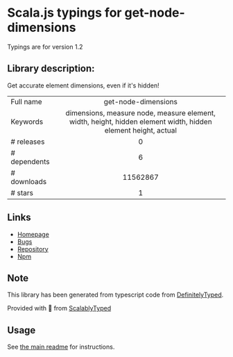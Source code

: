 
# Scala.js typings for get-node-dimensions

Typings are for version 1.2

## Library description:
Get accurate element dimensions, even if it's hidden!

|                    |                 |
| ------------------ | :-------------: |
| Full name          | get-node-dimensions |
| Keywords           | dimensions, measure node, measure element, width, height, hidden element width, hidden element height, actual |
| # releases         | 0 |
| # dependents       | 6 |
| # downloads        | 11562867 |
| # stars            | 1 |

## Links
- [Homepage](https://github.com/souporserious/get-node-dimensions)
- [Bugs](https://github.com/souporserious/get-node-dimensions/issues)
- [Repository](https://github.com/souporserious/get-node-dimensions)
- [Npm](https://www.npmjs.com/package/get-node-dimensions)
    


## Note
This library has been generated from typescript code from [DefinitelyTyped](https://definitelytyped.org).

Provided with :purple_heart: from [ScalablyTyped](https://github.com/oyvindberg/ScalablyTyped)

## Usage
See [the main readme](../../readme.md) for instructions.


